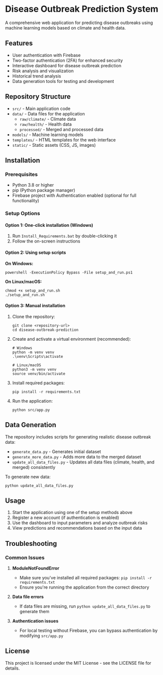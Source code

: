 # Disease Outbreak Prediction System

A comprehensive web application for predicting disease outbreaks using machine learning models based on climate and health data.

## Features

- User authentication with Firebase
- Two-factor authentication (2FA) for enhanced security
- Interactive dashboard for disease outbreak prediction
- Risk analysis and visualization
- Historical trend analysis
- Data generation tools for testing and development

## Repository Structure

- `src/` - Main application code
- `data/` - Data files for the application
  - `raw/climate/` - Climate data
  - `raw/health/` - Health data
  - `processed/` - Merged and processed data
- `models/` - Machine learning models
- `templates/` - HTML templates for the web interface
- `static/` - Static assets (CSS, JS, images)

## Installation

### Prerequisites

- Python 3.8 or higher
- pip (Python package manager)
- Firebase project with Authentication enabled (optional for full functionality)

### Setup Options

#### Option 1: One-click installation (Windows)

1. Run `Install_Requirements.bat` by double-clicking it
2. Follow the on-screen instructions

#### Option 2: Using setup scripts

**On Windows:**
```
powershell -ExecutionPolicy Bypass -File setup_and_run.ps1
```

**On Linux/macOS:**
```
chmod +x setup_and_run.sh
./setup_and_run.sh
```

#### Option 3: Manual installation

1. Clone the repository:
   ```
   git clone <repository-url>
   cd disease-outbreak-prediction
   ```

2. Create and activate a virtual environment (recommended):
   ```
   # Windows
   python -m venv venv
   .\venv\Scripts\activate
   
   # Linux/macOS
   python3 -m venv venv
   source venv/bin/activate
   ```

3. Install required packages:
   ```
   pip install -r requirements.txt
   ```

4. Run the application:
   ```
   python src/app.py
   ```

## Data Generation

The repository includes scripts for generating realistic disease outbreak data:

- `generate_data.py` - Generates initial dataset
- `generate_more_data.py` - Adds more data to the merged dataset
- `update_all_data_files.py` - Updates all data files (climate, health, and merged) consistently

To generate new data:
```
python update_all_data_files.py
```

## Usage

1. Start the application using one of the setup methods above
2. Register a new account (if authentication is enabled)
3. Use the dashboard to input parameters and analyze outbreak risks
4. View predictions and recommendations based on the input data

## Troubleshooting

### Common Issues

1. **ModuleNotFoundError**
   - Make sure you've installed all required packages: `pip install -r requirements.txt`
   - Ensure you're running the application from the correct directory

2. **Data file errors**
   - If data files are missing, run `python update_all_data_files.py` to generate them

3. **Authentication issues**
   - For local testing without Firebase, you can bypass authentication by modifying `src/app.py`

## License

This project is licensed under the MIT License - see the LICENSE file for details. 